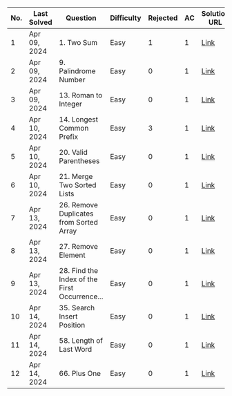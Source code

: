 | No. | Last Solved | Question                                      | Difficulty | Rejected | AC | Solution URL                                         |
|-----|-------------|-----------------------------------------------|------------|----------|----|------------------------------------------------------|
| 1   | Apr 09, 2024| 1. Two Sum                                    | Easy       | 1        | 1  | [Link](https://leetcode.com/problems/two-sum/solutions/4994281/20240409-001/)|
| 2   | Apr 09, 2024| 9. Palindrome Number                         | Easy       | 0        | 1  | [Link](https://leetcode.com/problems/two-sum/solutions/4994303/20240409-002/)|
| 3   | Apr 09, 2024| 13. Roman to Integer                         | Easy       | 0        | 1  | [Link](https://leetcode.com/problems/two-sum/solutions/4994354/20240409-003/)|
| 4   | Apr 10, 2024| 14. Longest Common Prefix                    | Easy       | 3        | 1  | [Link](https://leetcode.com/problems/two-sum/solutions/5000801/20240410-001/)|
| 5   | Apr 10, 2024| 20. Valid Parentheses                        | Easy       | 0        | 1  | [Link](https://leetcode.com/problems/two-sum/solutions/5000813/20240410-002/)|
| 6   | Apr 10, 2024| 21. Merge Two Sorted Lists                   | Easy       | 0        | 1  | [Link](https://leetcode.com/problems/two-sum/solutions/5000866/20240410-003/)|
| 7   | Apr 13, 2024| 26. Remove Duplicates from Sorted Array      | Easy       | 0        | 1  | [Link](https://leetcode.com/problems/two-sum/solutions/5012861/20240413-001/)|
| 8   | Apr 13, 2024| 27. Remove Element                           | Easy       | 0        | 1  | [Link](https://leetcode.com/problems/two-sum/solutions/5012868/20240413-002/)|
| 9   | Apr 13, 2024| 28. Find the Index of the First Occurrence...| Easy       | 0        | 1  | [Link](https://leetcode.com/problems/two-sum/solutions/5012886/20240413-003/)|
| 10  | Apr 14, 2024| 35. Search Insert Position                   | Easy       | 0        | 1  | [Link](https://leetcode.com/problems/two-sum/solutions/5017351/20240414-001/)|
| 11  | Apr 14, 2024| 58. Length of Last Word                      | Easy       | 0        | 1  | [Link](https://leetcode.com/problems/two-sum/solutions/5017381/20240414-002/)|
| 12  | Apr 14, 2024| 66. Plus One                                 | Easy       | 0        | 1  | [Link](https://leetcode.com/problems/two-sum/solutions/5017448/20240414-003/)|
